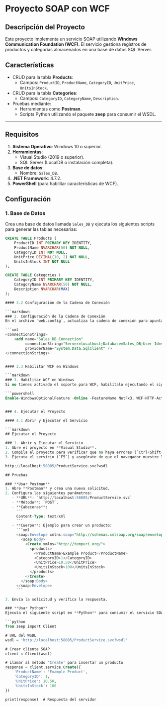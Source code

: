 # Proyecto SOAP con WCF

## Descripción del Proyecto
Este proyecto implementa un servicio SOAP utilizando **Windows Communication Foundation (WCF)**. El servicio gestiona registros de productos y categorías almacenados en una base de datos SQL Server.

## Características
- CRUD para la tabla **Products**:
  - Campos: `ProductID`, `ProductName`, `CategoryID`, `UnitPrice`, `UnitsInStock`.
- CRUD para la tabla **Categories**:
  - Campos: `CategoryID`, `CategoryName`, `Description`.
- Pruebas mediante:
  - Herramientas como **Postman**.
  - Scripts Python utilizando el paquete **zeep** para consumir el WSDL.

---
## Requisitos

1. **Sistema Operativo**: Windows 10 o superior.
2. **Herramientas**:
   - Visual Studio (2019 o superior).
   - SQL Server (LocalDB o instalación completa).
3. **Base de datos**:
   - Nombre: `Sales_DB`.
4. **.NET Framework**: 4.7.2.
5. **PowerShell** (para habilitar características de WCF).
## Configuración

### 1. Base de Datos
Crea una base de datos llamada `Sales_DB` y ejecuta los siguientes scripts para generar las tablas necesarias:

```sql
CREATE TABLE Products (
    ProductID INT PRIMARY KEY IDENTITY,
    ProductName NVARCHAR(50) NOT NULL,
    CategoryID INT NOT NULL,
    UnitPrice DECIMAL(10, 2) NOT NULL,
    UnitsInStock INT NOT NULL
);

CREATE TABLE Categories (
    CategoryID INT PRIMARY KEY IDENTITY,
    CategoryName NVARCHAR(50) NOT NULL,
    Description NVARCHAR(MAX)
);

#### 3.2 Configuración de la Cadena de Conexión

```markdown
### 2. Configuración de la Cadena de Conexión
En el archivo `web.config`, actualiza la cadena de conexión para apuntar a tu instancia local de SQL Server:

```xml
<connectionStrings>
    <add name="Sales_DB_Connection"
         connectionString="Server=localhost;Database=Sales_DB;User Id=sa;Password=TuContraseña;TrustServerCertificate=True;"
         providerName="System.Data.SqlClient" />
</connectionStrings>


#### 3.3 Habilitar WCF en Windows

```markdown
### 3. Habilitar WCF en Windows
Si no tienes activado el soporte para WCF, habilítalo ejecutando el siguiente comando en PowerShell como administrador:

```powershell
Enable-WindowsOptionalFeature -Online -FeatureName NetFx3, WCF-HTTP-Activation45 -All


### 4. Ejecutar el Proyecto

#### 4.1 Abrir y Ejecutar el Servicio

```markdown
## Ejecutar el Proyecto

### 1. Abrir y Ejecutar el Servicio
1. Abre el proyecto en **Visual Studio**.
2. Compila el proyecto para verificar que no haya errores (`Ctrl+Shift+B`).
3. Ejecuta el servicio (`F5`) y asegúrate de que el navegador muestre la URL del WSDL, como:

http://localhost:58085/ProductService.svc?wsdl

## Pruebas

### **Usar Postman**
1. Abre **Postman** y crea una nueva solicitud.
2. Configura los siguientes parámetros:
   - **URL**: `http://localhost:58085/ProductService.svc`
   - **Método**: `POST`.
   - **Cabeceras**:
     ```
     Content-Type: text/xml
     ```
   - **Cuerpo**: Ejemplo para crear un producto:
     ```xml
     <soap:Envelope xmlns:soap="http://schemas.xmlsoap.org/soap/envelope/">
       <soap:Body>
         <Create xmlns="http://tempuri.org/">
           <products>
             <ProductName>Example Product</ProductName>
             <CategoryID>1</CategoryID>
             <UnitPrice>10.50</UnitPrice>
             <UnitsInStock>100</UnitsInStock>
           </products>
         </Create>
       </soap:Body>
     </soap:Envelope>
     ```

3. Envía la solicitud y verifica la respuesta.

### **Usar Python**
Ejecuta el siguiente script en **Python** para consumir el servicio SOAP usando **zeep**:

```python
from zeep import Client

# URL del WSDL
wsdl = 'http://localhost:58085/ProductService.svc?wsdl'

# Crear cliente SOAP
client = Client(wsdl)

# Llamar al método 'Create' para insertar un producto
response = client.service.Create({
    'ProductName': 'Example Product',
    'CategoryID': 1,
    'UnitPrice': 10.50,
    'UnitsInStock': 100
})

print(response)  # Respuesta del servidor
